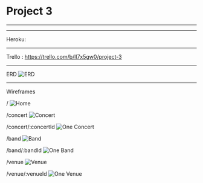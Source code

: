 # Project 3

---------------------------------------


-------------------------------------------------------------------
Heroku: 

-------------------------------------------------------------------
Trello : https://trello.com/b/ll7x5gw0/project-3

-------------------------------------------------------------------
ERD
![ERD](photos/ERD.jpg)

-------------------------------------------------------------------
Wireframes

/
![Home](photos/Home.jpg)

/concert
![Concert](photos/Concert.jpg)

/concert/:concertId
![One Concert](photos/OneConcert.jpg)

/band
![Band](photos/Band.jpg)

/band/:bandId
![One Band](photos/OneBand.jpg)

/venue
![Venue](photos/Venue.jpg)

/venue/:venueId
![One Venue](photos/OneVenue.jpg)

